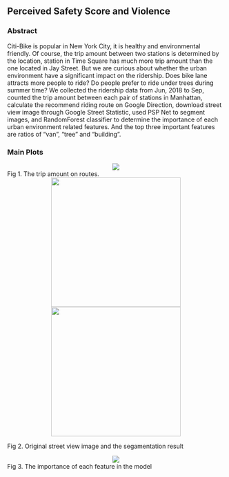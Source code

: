 ## Perceived Safety Score and Violence

### Abstract 

Citi-Bike is popular in New York City, it is healthy and environmental friendly. Of course, the trip amount between two stations is determined by the location, station in Time Square has much more trip amount than the one located in Jay Street. But we are curious about whether the urban environment have a significant impact on the ridership. Does bike lane attracts more people to ride? Do people prefer to ride under trees during summer time? We collected the ridership data from Jun, 2018 to Sep, counted the trip amount between each pair of stations in Manhattan, calculate the recommend riding route on Google Direction, download street view image through Google Street Statistic, used PSP Net to segment images, and RandomForest classifier to determine the importance of each urban environment related features. And the top three important features are ratios of “van”, “tree” and “building”.

### Main Plots
<center class="half">
    <img src="https://i.imgur.com/414iAIXl.jpg">
</center>
Fig 1. The trip amount on routes.


<center class="half">
    <img src="https://i.imgur.com/dDiGAVGm.jpg" width="300"/><img src="https://i.imgur.com/PL38MwCm.png" width="300"/>
</center>

Fig 2. Original street view image and the segamentation result


<center class="half">
    <img src="https://i.imgur.com/kFWUXrum.png">
</center>
Fig 3. The importance of each feature in the model


